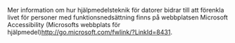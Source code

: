 <Token xmlns:xlink="http://www.w3.org/1999/xlink">Mer information om hur hjälpmedelsteknik för datorer bidrar till att förenkla livet för personer med funktionsnedsättning finns på webbplatsen <externalLink xmlns="http://ddue.schemas.microsoft.com/authoring/2003/5"><linkText>Microsoft Accessibility (Microsofts webbplats för hjälpmedel)</linkText><linkUri>http://go.microsoft.com/fwlink/?LinkId=8431</linkUri></externalLink>.</Token>

<!--HONumber=Jun16_HO4-->


